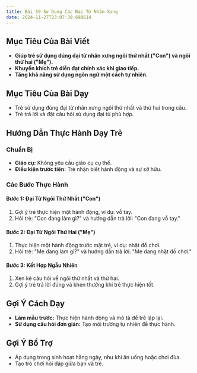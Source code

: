 ```yaml
---
title: Bài 59 Sử Dụng Các Đại Từ Nhân Xưng
date: 2024-11-27T23:07:39.698614
---
```


## Mục Tiêu Của Bài Viết
- **Giúp trẻ sử dụng đúng đại từ nhân xưng ngôi thứ nhất ("Con") và ngôi thứ hai ("Mẹ").**
- **Khuyến khích trẻ diễn đạt chính xác khi giao tiếp.**
- **Tăng khả năng sử dụng ngôn ngữ một cách tự nhiên.**

## Mục Tiêu Của Bài Dạy
- Trẻ sử dụng đúng đại từ nhân xưng ngôi thứ nhất và thứ hai trong câu.
- Trẻ trả lời và đặt câu hỏi sử dụng đại từ phù hợp.

## Hướng Dẫn Thực Hành Dạy Trẻ

### Chuẩn Bị
- **Giáo cụ:** Không yêu cầu giáo cụ cụ thể.
- **Điều kiện trước tiên:** Trẻ nhận biết hành động và sự sở hữu.

### Các Bước Thực Hành
#### Bước 1: Đại Từ Ngôi Thứ Nhất ("Con")
1. Gợi ý trẻ thực hiện một hành động, ví dụ: vỗ tay.
2. Hỏi trẻ: "Con đang làm gì?" và hướng dẫn trả lời: "Con đang vỗ tay."

#### Bước 2: Đại Từ Ngôi Thứ Hai ("Mẹ")
1. Thực hiện một hành động trước mặt trẻ, ví dụ: nhặt đồ chơi.
2. Hỏi trẻ: "Mẹ đang làm gì?" và hướng dẫn trả lời: "Mẹ đang nhặt đồ chơi."

#### Bước 3: Kết Hợp Ngẫu Nhiên
1. Xen kẽ câu hỏi về ngôi thứ nhất và thứ hai.
2. Gợi ý trẻ trả lời đúng và khen thưởng khi trẻ thực hiện tốt.

## Gợi Ý Cách Dạy
- **Làm mẫu trước:** Thực hiện hành động và mô tả để trẻ lặp lại.
- **Sử dụng câu hỏi đơn giản:** Tạo môi trường tự nhiên để thực hành.

## Gợi Ý Bổ Trợ
- Áp dụng trong sinh hoạt hằng ngày, như khi ăn uống hoặc chơi đùa.
- Tạo trò chơi hỏi đáp giữa bạn và trẻ.
